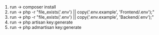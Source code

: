 1.  run -> composer install
2.  run -> php -r "file_exists('.env') || copy('.env.example', 'Frontend/.env');"
3.  run -> php -r "file_exists('.env') || copy('.env.example', 'Backend/.env');"
4.  run -> php artisan key:generate
5.  run -> php admartisan key:generate


